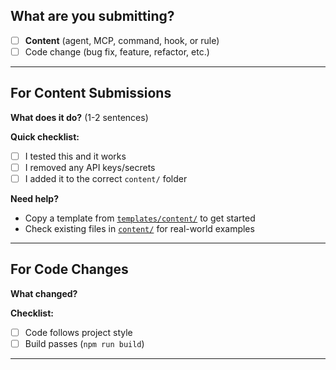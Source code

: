 ## What are you submitting?

- [ ] **Content** (agent, MCP, command, hook, or rule)
- [ ] Code change (bug fix, feature, refactor, etc.)

---

## For Content Submissions

**What does it do?** (1-2 sentences)

**Quick checklist:**
- [ ] I tested this and it works
- [ ] I removed any API keys/secrets
- [ ] I added it to the correct `content/` folder

**Need help?**
- Copy a template from [`templates/content/`](../tree/main/templates/content) to get started
- Check existing files in [`content/`](../tree/main/content) for real-world examples

---

## For Code Changes

**What changed?**

**Checklist:**
- [ ] Code follows project style
- [ ] Build passes (`npm run build`)

---

<!-- 🤖 Our validation bot will automatically check your submission -->